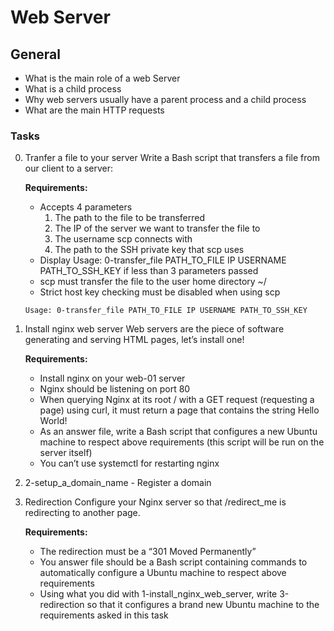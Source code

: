 # Web Server

## General

- What is the main role of a web Server
- What is a child process
- Why web servers usually have a parent process and a child process
- What are the main HTTP requests

### Tasks

0. Tranfer a file to your server
    Write a Bash script that transfers a file from our client to a server:

    **Requirements:**

    - Accepts 4 parameters
        1. The path to the file to be transferred
        2. The IP of the server we want to transfer the file to
        3. The username scp connects with
        4. The path to the SSH private key that scp uses
    - Display Usage: 0-transfer_file PATH_TO_FILE IP USERNAME PATH_TO_SSH_KEY if less than 3 parameters passed
    - scp must transfer the file to the user home directory ~/
    - Strict host key checking must be disabled when using scp

    `Usage: 0-transfer_file PATH_TO_FILE IP USERNAME PATH_TO_SSH_KEY`

1. Install nginx web server
    Web servers are the piece of software generating and serving HTML pages, let’s install one!

    **Requirements:**

    - Install nginx on your web-01 server
    - Nginx should be listening on port 80
    - When querying Nginx at its root / with a GET request (requesting a page) using curl, it must return a page that contains the string Hello World!
    - As an answer file, write a Bash script that configures a new Ubuntu machine to respect above requirements (this script will be run on the server itself)
    - You can’t use systemctl for restarting nginx

2. 2-setup_a_domain_name - Register a domain

3. Redirection
    Configure your Nginx server so that /redirect_me is redirecting to another page.

    **Requirements:**

    - The redirection must be a “301 Moved Permanently”
    - You answer file should be a Bash script containing commands to automatically configure a Ubuntu machine to respect above requirements
    - Using what you did with 1-install_nginx_web_server, write 3-redirection so that it configures a brand new Ubuntu machine to the requirements asked in this task

